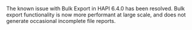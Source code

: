 The known issue with Bulk Export in HAPI 6.4.0 has been resolved. Bulk export functionality is now
more performant at large scale, and does not generate occasional incomplete file reports.
